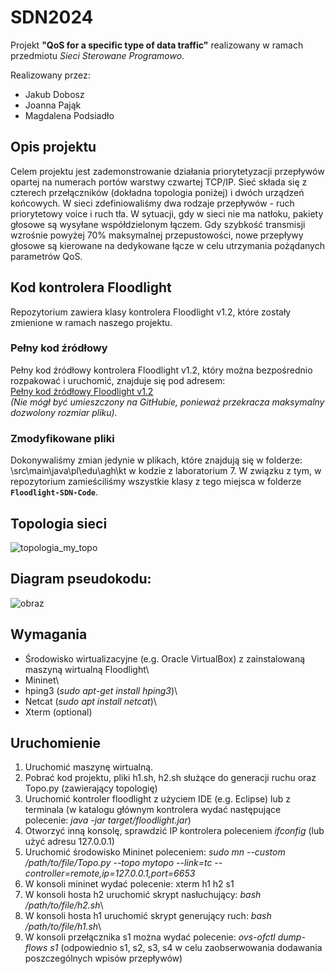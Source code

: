 # SDN2024

Projekt __"QoS for a specific type of data traffic"__ realizowany w ramach przedmiotu _Sieci Sterowane Programowo_.

Realizowany przez:
* Jakub Dobosz
* Joanna Pająk
* Magdalena Podsiadło

## Opis projektu 

Celem projektu jest zademonstrowanie działania priorytetyzacji przepływów opartej na numerach portów warstwy czwartej TCP/IP. 
Sieć składa się z czterech przełączników (dokładna topologia poniżej) i dwóch urządzeń końcowych. W sieci zdefiniowaliśmy dwa rodzaje przepływów - ruch priorytetowy voice i ruch tła. W sytuacji, gdy w sieci nie ma natłoku, pakiety głosowe są wysyłane współdzielonym łączem. Gdy szybkość transmisji wzrośnie powyżej 70% maksymalnej przepustowości, nowe przepływy głosowe są kierowane na dedykowane łącze w celu utrzymania pożądanych parametrów QoS.

## Kod kontrolera Floodlight

Repozytorium zawiera klasy kontrolera Floodlight v1.2, które zostały zmienione w ramach naszego projektu.

### Pełny kod źródłowy
Pełny kod źródłowy kontrolera Floodlight v1.2, który można bezpośrednio rozpakować i uruchomić, znajduje się pod adresem:  
[Pełny kod źródłowy Floodlight v1.2](https://drive.google.com/drive/folders/1qnSGO91XvutRrXoLWzKFYeglNx3ZJCt6?usp=sharing)  
*(Nie mógł być umieszczony na GitHubie, ponieważ przekracza maksymalny dozwolony rozmiar pliku).*

### Zmodyfikowane pliki
Dokonywaliśmy zmian jedynie w plikach, które znajdują się w folderze: \src\main\java\pl\edu\agh\kt w kodzie z laboratorium 7. W związku z tym, w repozytorium zamieściliśmy wszystkie klasy z tego miejsca w folderze **`Floodlight-SDN-Code`**.

## Topologia sieci

![topologia_my_topo](https://github.com/user-attachments/assets/327822bb-de18-4d74-846b-41ffae9960f8)


## Diagram pseudokodu:

![obraz](https://github.com/user-attachments/assets/fb100162-14c6-4c15-a4eb-85d2a875b2d1)


## Wymagania
* Środowisko wirtualizacyjne (e.g. Oracle VirtualBox) z zainstalowaną maszyną wirtualną Floodlight\
* Mininet\
* hping3 (*sudo apt-get install hping3*)\
* Netcat (*sudo apt install netcat*)\
* Xterm (optional)

## Uruchomienie
1. Uruchomić maszynę wirtualną.
2. Pobrać kod projektu, pliki h1.sh, h2.sh służące do generacji ruchu oraz Topo.py (zawierający topologię)
3. Uruchomić kontroler floodlight z użyciem IDE (e.g. Eclipse) lub z terminala (w katalogu głównym kontrolera wydać następujące polecenie: *java -jar target/floodlight.jar*)
4. Otworzyć inną konsolę, sprawdzić IP kontrolera poleceniem *ifconfig* (lub użyć adresu 127.0.0.1)
5. Uruchomić środowisko Mininet poleceniem: *sudo mn --custom /path/to/file/Topo.py --topo mytopo --link=tc --controller=remote,ip=127.0.0.1,port=6653*
6. W konsoli mininet wydać polecenie: xterm h1 h2 s1
7. W konsoli hosta h2 uruchomić skrypt nasłuchujący: *bash /path/to/file/h2.sh*\
8. W konsoli hosta h1 uruchomić skrypt generujący ruch: *bash /path/to/file/h1.sh*\
9. W konsoli przełącznika s1 można wydać polecenie: *ovs-ofctl dump-flows s1* (odpowiednio s1, s2, s3, s4 w celu zaobserwowania dodawania poszczególnych wpisów przepływów)



